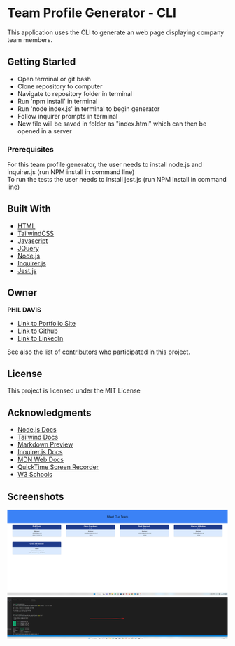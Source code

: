 # Team Profile Generator - CLI

This application uses the CLI to generate an web page displaying company team members.

## Getting Started

* Open terminal or git bash
* Clone repository to computer
* Navigate to repository folder in terminal
* Run 'npm install' in terminal
* Run 'node index.js' in terminal to begin generator
* Follow inquirer prompts in terminal
* New file will be saved in folder as "index.html" which can then be opened in a server



### Prerequisites

For this team profile generator, the user needs to install node.js and inquirer.js (run NPM install in command line)  
To run the tests the user needs to install jest.js (run NPM install in command line)


## Built With

* [HTML](https://developer.mozilla.org/en-US/docs/Web/HTML)
* [TailwindCSS](https://tailwindcss.com/)
* [Javascript](https://developer.mozilla.org/en-US/docs/Web/JavaScript)
* [JQuery](https://developer.mozilla.org/en-US/docs/Glossary/jQuery)
* [Node.js](https://nodejs.org/en/)
* [Inquirer.js](https://www.npmjs.com/package/inquirer)
* [Jest.js](https://jestjs.io/)


## Owner

**PHIL DAVIS** 

- [Link to Portfolio Site](https://phil13131.github.io/Bootstrap-Portfolio/)
- [Link to Github](https://github.com/phil13131)
- [Link to LinkedIn](www.linkedin.com/in/philip-davis-85ab4531/)

See also the list of [contributors](https://github.com/your/project/contributors) who participated in this project.

## License

This project is licensed under the MIT License 

## Acknowledgments

* [Node.js Docs](https://nodejs.org/en/)
* [Tailwind Docs](https://tailwindcss.com/)
* [Markdown Preview](https://dillinger.io/)
* [Inquirer.js Docs](https://www.npmjs.com/package/inquirer)
* [MDN Web Docs](https://developer.mozilla.org/en-US/)
* [QuickTime Screen Recorder](https://support.apple.com/guide/quicktime-player/welcome/mac)
* [W3 Schools](https://www.w3schools.com/)

## Screenshots

![Screenshot 1](https://github.com/phil13131/M12_The_Mighty_Ducks/blob/main/Team%20Screenshot1_2023.png)
![Screenshot 2](https://github.com/phil13131/M12_The_Mighty_Ducks/blob/main/Team%20Test%20Screenshot2_2023.png)